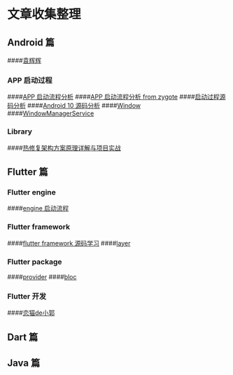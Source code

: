# 文章收集整理
## Android 篇
####[袁辉辉](http://gityuan.com/archive/)
### APP 启动过程
####[APP 启动流程分析](https://juejin.cn/post/6844904116561379341)
####[APP 启动流程分析 from zygote](https://android.jlelse.eu/android-application-launch-explained-from-zygote-to-your-activity-oncreate-8a8f036864b)
####[启动过程源码分析](https://www.jianshu.com/p/03ec8203919e)
####[Android 10 源码分析](https://blog.csdn.net/yhaolpz/article/details/105347247)
####[Window](https://www.jianshu.com/p/94fa885e6d99)
####[WindowManagerService](https://www.jianshu.com/p/9e244d13b866)
### Library 
####[热修复架构方案原理详解与项目实战](https://www.bilibili.com/video/BV1f54y1k77e)
## Flutter 篇
### Flutter engine
####[engine 启动流程](https://juejin.cn/post/6844904088434376717)
### Flutter framework
####[flutter framework 源码学习](https://juejin.cn/post/6844903962231963656)
####[layer](https://blog.csdn.net/chengjiamei/article/details/107974790)
### Flutter package
####[provider](https://juejin.cn/post/6844903962231963656)
####[bloc](https://juejin.cn/post/6856268776510504968)
### Flutter 开发
####[恋猫de小郭](https://juejin.cn/user/817692379985752/collections)
## Dart 篇
## Java 篇